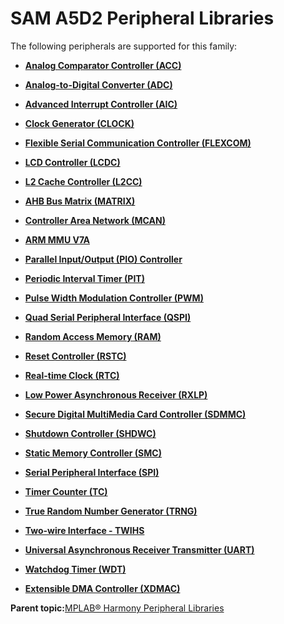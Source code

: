 # SAM A5D2 Peripheral Libraries

The following peripherals are supported for this family:

-   **[Analog Comparator Controller \(ACC\)](GUID-113695BA-6EDE-4E03-83C0-A23EE4A11753.md)**  

-   **[Analog-to-Digital Converter \(ADC\)](GUID-92E9F62C-DBB2-4C9A-B8AD-EDEE1E2F2BDF.md)**  

-   **[Advanced Interrupt Controller \(AIC\)](GUID-309D6533-41C2-4E5F-9866-44891492168E.md)**  

-   **[Clock Generator \(CLOCK\)](GUID-7AD9B0DE-A700-427F-ACE7-03F3B9791B0E.md)**  

-   **[Flexible Serial Communication Controller \(FLEXCOM\)](GUID-137968B9-4089-44C6-9B5A-2F30929F6852.md)**  

-   **[LCD Controller \(LCDC\)](GUID-6C399A67-3956-464B-9055-02C390FC3228.md)**  

-   **[L2 Cache Controller \(L2CC\)](GUID-02165AAF-FFAF-48FC-9A3A-14E414DEB6A6.md)**  

-   **[AHB Bus Matrix \(MATRIX\)](GUID-93DD329A-3A11-471C-BF39-F48583742594.md)**  

-   **[Controller Area Network \(MCAN\)](GUID-C9F1E50C-1EF0-4941-A9CB-89808C7C54AF.md)**  

-   **[ARM MMU V7A](GUID-E157A389-103B-46EE-94E3-AC91A40FEAE6.md)**  

-   **[Parallel Input/Output \(PIO\) Controller](GUID-6E00A15D-D08A-43FF-A05A-C91E7717B5DE.md)**  

-   **[Periodic Interval Timer \(PIT\)](GUID-16D8A016-2531-4956-B8AA-F751096F1732.md)**  

-   **[Pulse Width Modulation Controller \(PWM\)](GUID-0542D909-604D-44C7-8C7C-B1FE313960D0.md)**  

-   **[Quad Serial Peripheral Interface \(QSPI\)](GUID-56797157-F046-4DD8-9A9F-CFC59C3A989A.md)**  

-   **[Random Access Memory \(RAM\)](GUID-44C7C165-2CEA-496A-B4F3-4181CBA26476.md)**  

-   **[Reset Controller \(RSTC\)](GUID-D165B5DE-1124-4CD7-A662-798BCF303830.md)**  

-   **[Real-time Clock \(RTC\)](GUID-B5657E72-3DDB-4D39-94DC-B9B64B89C2DE.md)**  

-   **[Low Power Asynchronous Receiver \(RXLP\)](GUID-7B16B433-AA4E-4AF0-BDBF-0B5893CF1A56.md)**  

-   **[Secure Digital MultiMedia Card Controller \(SDMMC\)](GUID-9384AD3C-4E33-479E-B7BB-005772421CB2.md)**  

-   **[Shutdown Controller \(SHDWC\)](GUID-D4DB3E69-9AEA-47F9-A76D-D123E7E252AA.md)**  

-   **[Static Memory Controller \(SMC\)](GUID-83D1838B-EC46-4FFD-B028-E93C7DC1257B.md)**  

-   **[Serial Peripheral Interface \(SPI\)](GUID-84F93473-4002-4DDD-A28F-9BF9DB6B7C3E.md)**  

-   **[Timer Counter \(TC\)](GUID-B7C79854-BBCD-49B3-9EA3-C379E6A5FCE0.md)**  

-   **[True Random Number Generator \(TRNG\)](GUID-B509788E-A3B6-48D3-8F15-E541D6FFCA47.md)**  

-   **[Two-wire Interface - TWIHS](GUID-C8012FE8-F7B4-4CE6-84B4-61EAAFAB03B0.md)**  

-   **[Universal Asynchronous Receiver Transmitter \(UART\)](GUID-E963A84D-73EE-4E3C-A248-B4FA24F54183.md)**  

-   **[Watchdog Timer \(WDT\)](GUID-FA9631BE-AD37-4EF9-8C69-2BF8C5941388.md)**  

-   **[Extensible DMA Controller \(XDMAC\)](GUID-C2B02311-0F9A-41E7-92B8-C2FEEBDFE755.md)**  


**Parent topic:**[MPLAB® Harmony Peripheral Libraries](GUID-B8856C06-A407-4AD1-8E21-0A85BE055F0E.md)

